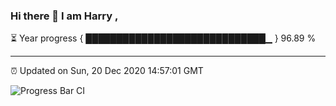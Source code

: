 ### Hi there 👋 I am Harry , 

⏳ Year progress { █████████████████████████████▁ } 96.89 %

---

⏰ Updated on Sun, 20 Dec 2020 14:57:01 GMT

![Progress Bar CI](https://github.com/duykhang68/duykhang68/workflows/Progress%20Bar%20CI/badge.svg)
